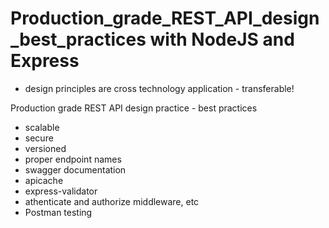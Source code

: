 # Production_grade_REST_API_design_best_practices with NodeJS and Express 

- design principles are cross technology application - transferable!

Production grade REST API design practice - best practices
- scalable
- secure
- versioned
- proper endpoint names
- swagger documentation
- apicache
- express-validator
- athenticate and authorize middleware, etc
- Postman testing

